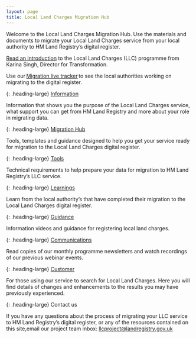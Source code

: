 ```yaml
---
layout: page
title: Local Land Charges Migration Hub
---
```


Welcome to the Local Land Charges Migration Hub. Use the materials and documents to migrate your Local Land Charges service from your local authority to HM Land Registry’s digital register. 

<a href='files/Index/Introduction%20from%20Karina%20Singh%20%20Transformation%20Director%20at%20HM%20Land%20Registry.odt' onclick='linkClicked("Introduction from Karina Singh Transformation Director at HM Land Registry")'>Read an introduction</a> to the Local Land Charges (LLC) programme from Karina Singh, Director for Transformation.

Use our <a href='files/LLC%20Migration%20Tracker%20February%202021.html' onclick='linkClicked("Migration live tracker")'>Migration live tracker</a> to see the local authorities working on migrating to the digital register. 

{: .heading-large}
<a href='info'>Information</a>

Information that shows you the purpose of the Local Land Charges service, what support you can get from HM Land Registry and more about your role in migrating data.

{: .heading-large}
<a href='migration'>Migration Hub</a>

Tools, templates and guidance designed to help you get your service ready for migration to the Local Land Charges digital register. 

{: .heading-large}
<a href='tools'>Tools</a>

Technical requirements to help prepare your data for migration to HM Land Registry’s LLC service.

{: .heading-large}
<a href='key-learnings'>Learnings</a>

Learn from the local authority’s that have completed their migration to the Local Land Charges digital register. 

{: .heading-large}
<a href='guidance'>Guidance</a>

Information videos and guidance for registering local land charges.

{: .heading-large}
<a href='communications'>Communications</a>

Read copies of our monthly programme newsletters and watch recordings of our previous webinar events. 

{: .heading-large}
<a href='customer'>Customer</a>

For those using our service to search for Local Land Charges. Here you will find details of changes and enhancements to the results you may have previously experienced. 

{: .heading-large}
Contact us

If you have any questions about the process of migrating your LLC service to HM Land Registry’s digital register, or any of the resources contained on this site,email our project team inbox: <a href='mailto:  llcproject@landregistry.gov.uk'>llcproject@landregistry.gov.uk</a>